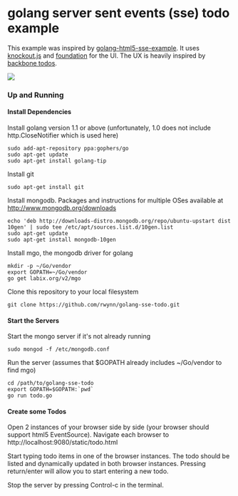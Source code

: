 golang server sent events (sse) todo example
===============

This example was inspired by [golang-html5-sse-example](https://github.com/kljensen/golang-html5-sse-example). It uses [knockout.js](http://knockoutjs.com) and [foundation](http://foundation.zurb.com/) for the UI. The UX is heavily inspired by [backbone todos](http://backbonejs.org/docs/todos.html).

<img src="https://raw.github.com/rwynn/golang-sse-todo/master/static/example/todo-screen.png"/>

### Up and Running ###

#### Install Dependencies ####
Install golang version 1.1 or above (unfortunately, 1.0 does not include http.CloseNotifier which is used here)

	sudo add-apt-repository ppa:gophers/go
	sudo apt-get update
	sudo apt-get install golang-tip

Install git 

	sudo apt-get install git

Install mongodb.  Packages and instructions for multiple OSes available at http://www.mongodb.org/downloads 

	echo 'deb http://downloads-distro.mongodb.org/repo/ubuntu-upstart dist 10gen' | sudo tee /etc/apt/sources.list.d/10gen.list
	sudo apt-get update
	sudo apt-get install mongodb-10gen

Install mgo, the mongodb driver for golang

	mkdir -p ~/Go/vendor
	export GOPATH=~/Go/vendor
	go get labix.org/v2/mgo

Clone this repository to your local filesystem

	git clone https://github.com/rwynn/golang-sse-todo.git

#### Start the Servers ####
Start the mongo server if it's not already running

	sudo mongod -f /etc/mongodb.conf

Run the server (assumes that $GOPATH already includes ~/Go/vendor to find mgo)

	cd /path/to/golang-sse-todo
	export GOPATH=$GOPATH:`pwd`
	go run todo.go

#### Create some Todos ####
Open 2 instances of your browser side by side (your browser should support html5 EventSource). Navigate
each browser to http://localhost:9080/static/todo.html

Start typing todo items in one of the browser instances.  The todo should be listed and dynamically updated
in both browser instances.  Pressing return/enter will allow you to start entering a new todo.  

Stop the server by pressing Control-c in the terminal.

